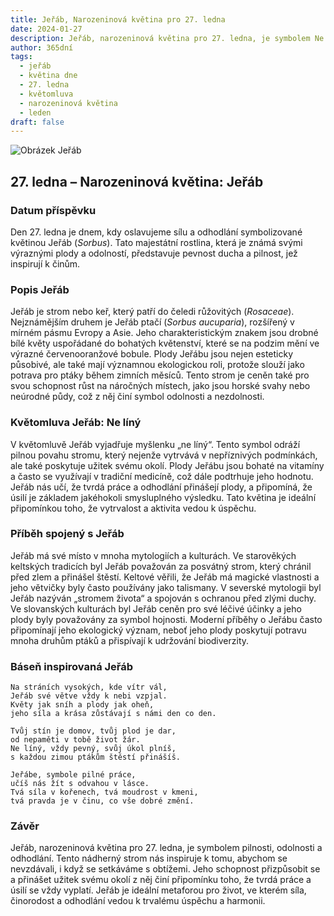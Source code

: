 ```yaml
---
title: Jeřáb, Narozeninová květina pro 27. ledna
date: 2024-01-27
description: Jeřáb, narozeninová květina pro 27. ledna, je symbolem Ne líný. Objevte její jedinečný význam, fascinující příběhy a poezii, která oslavuje její krásu.
author: 365dní
tags:
  - jeřáb
  - květina dne
  - 27. ledna
  - květomluva
  - narozeninová květina
  - leden
draft: false
---
```


![Obrázek Jeřáb](https://cdn.pixabay.com/photo/2013/12/09/12/21/mountain-ash-225903_1280.jpg#center)


## 27. ledna – Narozeninová květina: Jeřáb

### Datum příspěvku

Den 27. ledna je dnem, kdy oslavujeme sílu a odhodlání symbolizované květinou Jeřáb (_Sorbus_). Tato majestátní rostlina, která je známá svými výraznými plody a odolností, představuje pevnost ducha a pilnost, jež inspirují k činům.

### Popis Jeřáb

Jeřáb je strom nebo keř, který patří do čeledi růžovitých (_Rosaceae_). Nejznámějším druhem je Jeřáb ptačí (_Sorbus aucuparia_), rozšířený v mírném pásmu Evropy a Asie. Jeho charakteristickým znakem jsou drobné bílé květy uspořádané do bohatých květenství, které se na podzim mění ve výrazné červenooranžové bobule. Plody Jeřábu jsou nejen esteticky působivé, ale také mají významnou ekologickou roli, protože slouží jako potrava pro ptáky během zimních měsíců. Tento strom je ceněn také pro svou schopnost růst na náročných místech, jako jsou horské svahy nebo neúrodné půdy, což z něj činí symbol odolnosti a nezdolnosti.

### Květomluva Jeřáb: Ne líný

V květomluvě Jeřáb vyjadřuje myšlenku „ne líný“. Tento symbol odráží pilnou povahu stromu, který nejenže vytrvává v nepříznivých podmínkách, ale také poskytuje užitek svému okolí. Plody Jeřábu jsou bohaté na vitamíny a často se využívají v tradiční medicíně, což dále podtrhuje jeho hodnotu. Jeřáb nás učí, že tvrdá práce a odhodlání přinášejí plody, a připomíná, že úsilí je základem jakéhokoli smysluplného výsledku. Tato květina je ideální připomínkou toho, že vytrvalost a aktivita vedou k úspěchu.

### Příběh spojený s Jeřáb

Jeřáb má své místo v mnoha mytologiích a kulturách. Ve starověkých keltských tradicích byl Jeřáb považován za posvátný strom, který chránil před zlem a přinášel štěstí. Keltové věřili, že Jeřáb má magické vlastnosti a jeho větvičky byly často používány jako talismany. V severské mytologii byl Jeřáb nazýván „stromem života“ a spojován s ochranou před zlými duchy. Ve slovanských kulturách byl Jeřáb ceněn pro své léčivé účinky a jeho plody byly považovány za symbol hojnosti. Moderní příběhy o Jeřábu často připomínají jeho ekologický význam, neboť jeho plody poskytují potravu mnoha druhům ptáků a přispívají k udržování biodiverzity.

### Báseň inspirovaná Jeřáb

```
Na stráních vysokých, kde vítr vál,  
Jeřáb své větve vždy k nebi vzpjal.  
Květy jak sníh a plody jak oheň,  
jeho síla a krása zůstávají s námi den co den.

Tvůj stín je domov, tvůj plod je dar,  
od nepaměti v tobě život žár.  
Ne líný, vždy pevný, svůj úkol plníš,  
s každou zimou ptákům štěstí přinášíš.

Jeřábe, symbole pilné práce,  
učíš nás žít s odvahou v lásce.  
Tvá síla v kořenech, tvá moudrost v kmeni,  
tvá pravda je v činu, co vše dobré změní.
```

### Závěr

Jeřáb, narozeninová květina pro 27. ledna, je symbolem pilnosti, odolnosti a odhodlání. Tento nádherný strom nás inspiruje k tomu, abychom se nevzdávali, i když se setkáváme s obtížemi. Jeho schopnost přizpůsobit se a přinášet užitek svému okolí z něj činí připomínku toho, že tvrdá práce a úsilí se vždy vyplatí. Jeřáb je ideální metaforou pro život, ve kterém síla, činorodost a odhodlání vedou k trvalému úspěchu a harmonii.